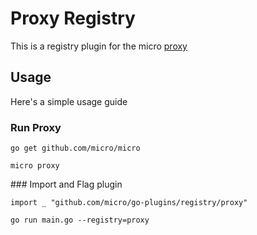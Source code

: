 # Proxy Registry

This is a registry plugin for the micro [proxy](https://micro.mu/docs/proxy.html)

## Usage

Here's a simple usage guide

### Run Proxy

```
go get github.com/micro/micro
```

```
micro proxy
```

### Import and Flag plugin

```
import _ "github.com/micro/go-plugins/registry/proxy"
```

```
go run main.go --registry=proxy
```

